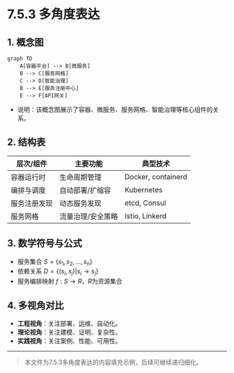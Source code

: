 # 7.5.3 多角度表达

## 1. 概念图

```mermaid
graph TD
    A[容器平台] --> B[微服务]
    B --> C[服务网格]
    C --> D[智能治理]
    B --> E[服务注册中心]
    E --> F[API网关]
```

- 说明：该概念图展示了容器、微服务、服务网格、智能治理等核心组件的关系。

## 2. 结构表

| 层次/组件     | 主要功能           | 典型技术         |
|--------------|------------------|----------------|
| 容器运行时   | 生命周期管理       | Docker, containerd |
| 编排与调度   | 自动部署/扩缩容   | Kubernetes     |
| 服务注册发现 | 动态服务发现       | etcd, Consul   |
| 服务网格     | 流量治理/安全策略   | Istio, Linkerd |

## 3. 数学符号与公式

- 服务集合 $S = \{s_1, s_2, ..., s_n\}$
- 依赖关系 $D = \{(s_i, s_j) | s_i \rightarrow s_j\}$
- 服务编排映射 $f: S \rightarrow R$，$R$为资源集合

## 4. 多视角对比

- **工程视角**：关注部署、运维、自动化。
- **理论视角**：关注建模、证明、复杂性。
- **实践视角**：关注案例、性能、可用性。

---
> 本文件为7.5.3多角度表达的内容填充示例，后续可继续递归细化。
